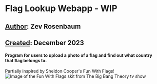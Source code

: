 # Flag Lookup Webapp - WIP
## <ins>Author</ins>: Zev Rosenbaum
## <ins>Created</ins>: December 2023

#### Program for users to upload a photo of a flag and find out what country that flag belongs to.



Partially inspired by Sheldon Cooper's Fun With Flags!
<br>
![Image of the Fun With Flags skit from The Big Bang Theory tv show](https://media.glamour.com/photos/56957f54085ae0a85036f142/master/w_1600%2Cc_limit/entertainment-2014-11-mayim-jim-fun-with-flags-main.jpg)
